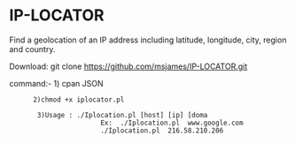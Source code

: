 # IP-LOCATOR
Find a geolocation of an IP address including latitude, longitude, city, region and country.


Download: git clone https://github.com/msjames/IP-LOCATOR.git

command:- 1) cpan JSON

          2)chmod +x iplocator.pl

           3)Usage : ./Iplocation.pl [host] [ip] [doma
                           Ex:  ./Iplocation.pl  www.google.com 
                           ./Iplocation.pl  216.58.210.206

